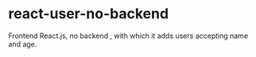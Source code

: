 # react-user-no-backend
Frontend React.js, no backend , with which it adds users accepting name and age.

